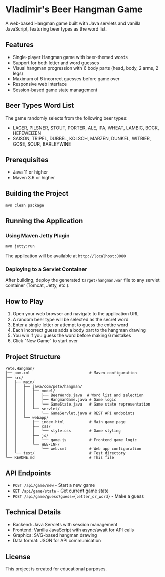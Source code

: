 # Vladimir's Beer Hangman Game

A web-based Hangman game built with Java servlets and vanilla JavaScript, featuring beer types as the word list.

## Features

- Single-player Hangman game with beer-themed words
- Support for both letter and word guesses
- Visual hangman progression with 6 body parts (head, body, 2 arms, 2 legs)
- Maximum of 6 incorrect guesses before game over
- Responsive web interface
- Session-based game state management

## Beer Types Word List

The game randomly selects from the following beer types:
- LAGER, PILSNER, STOUT, PORTER, ALE, IPA, WHEAT, LAMBIC, BOCK, HEFEWEIZEN
- SAISON, TRIPEL, DUBBEL, KOLSCH, MARZEN, DUNKEL, WITBIER, GOSE, SOUR, BARLEYWINE

## Prerequisites

- Java 11 or higher
- Maven 3.6 or higher

## Building the Project

```bash
mvn clean package
```

## Running the Application

### Using Maven Jetty Plugin

```bash
mvn jetty:run
```

The application will be available at `http://localhost:8080`

### Deploying to a Servlet Container

After building, deploy the generated `target/hangman.war` file to any servlet container (Tomcat, Jetty, etc.).

## How to Play

1. Open your web browser and navigate to the application URL
2. A random beer type will be selected as the secret word
3. Enter a single letter or attempt to guess the entire word
4. Each incorrect guess adds a body part to the hangman drawing
5. You win if you guess the word before making 6 mistakes
6. Click "New Game" to start over

## Project Structure

```
Pete.Hangman/
├── pom.xml                          # Maven configuration
├── src/
│   ├── main/
│   │   ├── java/com/pete/hangman/
│   │   │   ├── model/
│   │   │   │   ├── BeerWords.java  # Word list and selection
│   │   │   │   ├── HangmanGame.java # Game logic
│   │   │   │   └── GameState.java   # Game state representation
│   │   │   └── servlet/
│   │   │       └── GameServlet.java # REST API endpoints
│   │   └── webapp/
│   │       ├── index.html           # Main game page
│   │       ├── css/
│   │       │   └── style.css        # Game styling
│   │       ├── js/
│   │       │   └── game.js          # Frontend game logic
│   │       └── WEB-INF/
│   │           └── web.xml          # Web app configuration
│   └── test/                        # Test directory
└── README.md                        # This file
```

## API Endpoints

- `POST /api/game/new` - Start a new game
- `GET /api/game/state` - Get current game state
- `POST /api/game/guess?guess={letter_or_word}` - Make a guess

## Technical Details

- Backend: Java Servlets with session management
- Frontend: Vanilla JavaScript with async/await for API calls
- Graphics: SVG-based hangman drawing
- Data format: JSON for API communication

## License

This project is created for educational purposes.